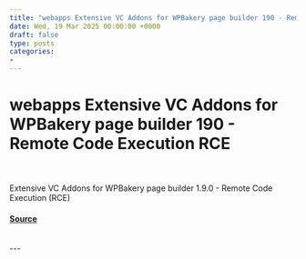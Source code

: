 ```yaml
---
title: "webapps Extensive VC Addons for WPBakery page builder 190 - Remote Code Execution RCE"
date: Wed, 19 Mar 2025 00:00:00 +0000
draft: false
type: posts
categories: 
- 
---
```

# webapps Extensive VC Addons for WPBakery page builder 190 - Remote Code Execution RCE

<br/>

<br/>
Extensive VC Addons for WPBakery page builder 1.9.0 - Remote Code Execution (RCE)

#### [Source](https://www.exploit-db.com/exploits/52085)

<br/>
---
